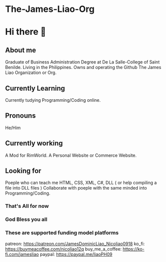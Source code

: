 # The-James-Liao-Org

# Hi there 👋

## About me

 Graduate of Business Administration Degree at De La Salle-College of Saint Benilde.
 Living in the Philippines.
 Owns and operating the Github The James Liao Organization or Org.

## Currently Learning

 Currently tudying Programming/Coding online.

## Pronouns

 He/Him

## Currently working

 A Mod for RimWorld.
 A Personal Website or Commerce Website.

## Looking for

 Poeple who can teach me HTML, CSS, XML, C#, DLL ( or help compiling a file into DLL files )
 Collaborate with poeple with the same minded into Programming/Coding.

### That's All for now

### God Bless you all

### These are supported funding model platforms

patreon: <https://patreon.com/JamesDominicLiao_Nicoliao0918>
ko_fi: <https://buymeacoffee.com/nicoliao12q>
buy_me_a_coffee: <https://ko-fi.com/jamesliao>
paypal: <https://paypal.me/liaoPH09>
